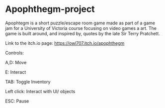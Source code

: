 # Apophthegm-project

Apophtegm is a short puzzle/escape room game made as part of a game jam for a University of Victoria course focusing on video games a art.
The game is built around, and inspired by, quotes by the late Sir Terry Pratchett.

Link to the itch.io page: https://owl707.itch.io/apophthegm

Controls:

A,D:   Move

E: Interact

TAB: Toggle Inventory

Left click: Interact with UI/ objects

ESC: Pause
